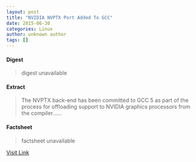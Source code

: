 ```yaml
---
layout: post
title: "NVIDIA NVPTX Port Added To GCC"
date: 2015-06-30
categories: Linux
author: unknown author
tags: []
---
```



#### Digest
>digest unavailable

#### Extract
>The NVPTX back-end has been committed to GCC 5 as part of the process for offloading support to NVIDIA graphics processors from the compiler......

#### Factsheet
>factsheet unavailable

[Visit Link](http://www.phoronix.com/vr.php?view=MTgzNTM)



